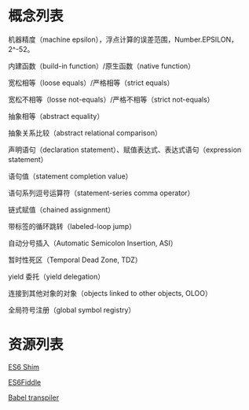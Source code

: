 # 概念列表

机器精度（machine epsilon），浮点计算的误差范围，Number.EPSILON，2^-52。

内建函数（build-in function）/原生函数（native function）

宽松相等（loose equals）/严格相等（strict equals）

宽松不相等（losse not-equals）/严格不相等（strict not-equals）

抽象相等（abstract equality）

抽象关系比较（abstract relational comparison）

声明语句（declaration statement）、赋值表达式、表达式语句（expression statement）

语句值（statement completion value）

语句系列逗号运算符（statement-series comma operator）

链式赋值（chained assignment）

带标签的循环跳转（labeled-loop jump）

自动分号插入（Automatic Semicolon Insertion, ASI）

暂时性死区（Temporal Dead Zone, TDZ）

yield 委托（yield delegation）

连接到其他对象的对象（objects linked to other objects, OLOO）

全局符号注册（global symbol registry）

# 资源列表

[ES6 Shim](https://github.com/paulmillr/es6-shim/)

[ES6Fiddle](http://www.es6fiddle.net/)

[Babel transpiler](http://babeljs.io/repl)